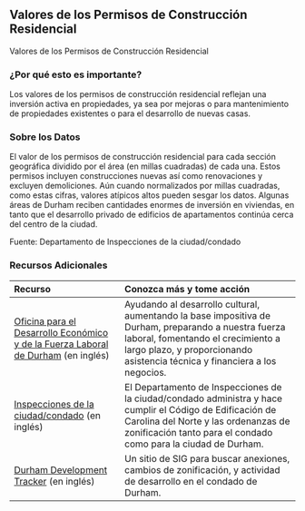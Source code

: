 ## Valores de los Permisos de Construcción Residencial
Valores de los Permisos de Construcción Residencial

### ¿Por qué esto es importante?
Los valores de los permisos de construcción residencial reflejan una inversión activa en propiedades, ya sea por mejoras o para mantenimiento de propiedades existentes o para el desarrollo de nuevas casas.

### Sobre los Datos
El valor de los permisos de construcción residencial para cada sección geográfica dividido por el área (en millas cuadradas) de cada una. Estos permisos incluyen construcciones nuevas así como renovaciones y excluyen demoliciones. Aún cuando normalizados por millas cuadradas, como estas cifras, valores atípicos altos pueden sesgar los datos. Algunas áreas de Durham reciben cantidades enormes de inversión en viviendas, en tanto que el desarrollo privado de edificios de apartamentos continúa cerca del centro de la ciudad.

Fuente: Departamento de Inspecciones de la ciudad/condado  

### Recursos Adicionales

|Recurso | Conozca más y tome acción |
|:--- | :--- |
|[Oficina para el Desarrollo Económico y de la Fuerza Laboral de Durham](http://durhamnc.gov/446/Office-of-Economic-Workforce-Development) (en inglés) | Ayudando al desarrollo cultural, aumentando la base impositiva de Durham, preparando a nuestra fuerza laboral, fomentando el crecimiento a largo plazo, y proporcionando asistencia técnica y financiera a los negocios.
|[Inspecciones de la ciudad/condado](http://durhamnc.gov/293/City-County-Inspections) (en inglés) | El Departamento de Inspecciones de la ciudad/condado administra y hace cumplir el Código de Edificación de Carolina del Norte y las ordenanzas de zonificación tanto para el condado como para la ciudad de Durham.
|[Durham Development Tracker](https://durhamnc.gov/3864/Development-Tracker-Durham-Maps) (en inglés) | Un sitio de SIG para buscar anexiones, cambios de zonificación, y actividad de desarrollo en el condado de Durham.
